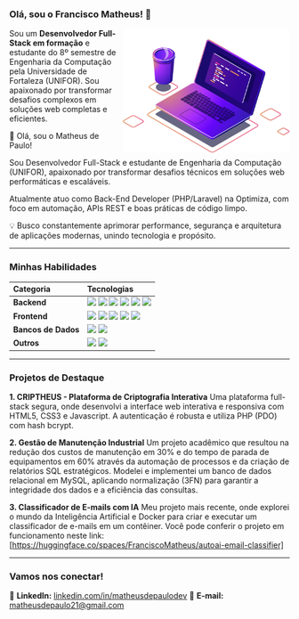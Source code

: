 ### Olá, sou o Francisco Matheus! 👋

<img align="right" src="https://github.com/MatheusdePaulo/MatheusdePaulo/blob/main/img.png?raw=true" width="300" />

Sou um **Desenvolvedor Full-Stack em formação** e estudante do 8º semestre de Engenharia da Computação pela Universidade de Fortaleza (UNIFOR). Sou apaixonado por transformar desafios complexos em soluções web completas e eficientes.

👋 Olá, sou o Matheus de Paulo!

Sou Desenvolvedor Full-Stack e estudante de Engenharia da Computação (UNIFOR), apaixonado por transformar desafios técnicos em soluções web performáticas e escaláveis.

Atualmente atuo como Back-End Developer (PHP/Laravel) na Optimiza, com foco em automação, APIs REST e boas práticas de código limpo.

💡 Busco constantemente aprimorar performance, segurança e arquitetura de aplicações modernas, unindo tecnologia e propósito.

---

### Minhas Habilidades

| Categoria | Tecnologias |
| :--- | :--- |
| **Backend** | <img src="https://img.shields.io/badge/Java-141321?style=for-the-badge&logo=java&logoColor=fd418d" /> <img src="https://img.shields.io/badge/Spring_Boot-141321?style=for-the-badge&logo=spring-boot&logoColor=fd418d" /> <img src="https://img.shields.io/badge/PHP-141321?style=for-the-badge&logo=php&logoColor=fd418d" /> <img src="https://img.shields.io/badge/Laravel-141321?style=for-the-badge&logo=laravel&logoColor=fd418d" /> <img src="https://img.shields.io/badge/Python-141321?style=for-the-badge&logo=python&logoColor=fd418d" /> <img src="https://img.shields.io/badge/Flask-141321?style=for-the-badge&logo=flask&logoColor=fd418d" /> |
| **Frontend** | <img src="https://img.shields.io/badge/HTML5-141321?style=for-the-badge&logo=html5&logoColor=fd418d" /> <img src="https://img.shields.io/badge/CSS3-141321?style=for-the-badge&logo=css3&logoColor=fd418d" /> <img src="https://img.shields.io/badge/JavaScript-141321?style=for-the-badge&logo=javascript&logoColor=fd418d" /> <img src="https://img.shields.io/badge/React-141321?style=for-the-badge&logo=react&logoColor=fd418d" /> <img src="https://img.shields.io/badge/Bulma-141321?style=for-the-badge&logo=bulma&logoColor=fd418d" /> |
| **Bancos de Dados** | <img src="https://img.shields.io/badge/MySQL-141321?style=for-the-badge&logo=mysql&logoColor=fd418d" /> <img src="https://img.shields.io/badge/MongoDB-141321?style=for-the-badge&logo=mongodb&logoColor=fd418d" /> |
| **Outros** | <img src="https://img.shields.io/badge/Docker-141321?style=for-the-badge&logo=docker&logoColor=fd418d" /> <img src="https://img.shields.io/badge/Git-141321?style=for-the-badge&logo=git&logoColor=fd418d" /> |

---

### Projetos de Destaque

**1. CRIPTHEUS - Plataforma de Criptografia Interativa**
Uma plataforma full-stack segura, onde desenvolvi a interface web interativa e responsiva com HTML5, CSS3 e Javascript. A autenticação é robusta e utiliza PHP (PDO) com hash bcrypt.

**2. Gestão de Manutenção Industrial**
Um projeto acadêmico que resultou na redução dos custos de manutenção em 30% e do tempo de parada de equipamentos em 60% através da automação de processos e da criação de relatórios SQL estratégicos. Modelei e implementei um banco de dados relacional em MySQL, aplicando normalização (3FN) para garantir a integridade dos dados e a eficiência das consultas.

**3. Classificador de E-mails com IA**
Meu projeto mais recente, onde explorei o mundo da Inteligência Artificial e Docker para criar e executar um classificador de e-mails em um contêiner. Você pode conferir o projeto em funcionamento neste link: [https://huggingface.co/spaces/FranciscoMatheus/autoai-email-classifier]

---

### Vamos nos conectar!

🔗 **LinkedIn:** [linkedin.com/in/matheusdepaulodev](https://www.linkedin.com/in/matheusdepaulodev)
📧 **E-mail:** matheusdepaulo21@gmail.com
